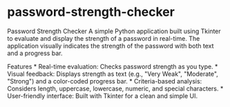 # password-strength-checker
Password Strength Checker
A simple Python application built using Tkinter to evaluate and display the strength of a password in real-time. The application visually indicates the strength of the password with both text and a progress bar.

Features
      *  Real-time evaluation: Checks password strength as you type.
      *  Visual feedback: Displays strength as text (e.g., "Very Weak", "Moderate", "Strong") and a color-coded progress bar.
      *  Criteria-based analysis: Considers length, uppercase, lowercase, numeric, and special characters.
      *  User-friendly interface: Built with Tkinter for a clean and simple UI.

